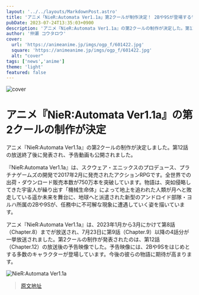 ```yaml
---
layout: '../../layouts/MarkdownPost.astro'
title: 'アニメ「NieR:Automata Ver1.1a」第2クールが制作決定！ 2Bや9Sが登場する予告動画お披露目'
pubDate: 2023-07-24T13:35:03+0900
description: 'アニメ『NieR:Automata Ver1.1a』の第2クールの制作が決定した。第12話の放送終了後に発表となったもので、これに伴い予告動画も公開された。'
author: '仲瀬 コウタロウ'
cover:
  url: 'https://animeanime.jp/imgs/ogp_f/601422.jpg'
  square: 'https://animeanime.jp/imgs/ogp_f/601422.jpg'
  alt: "cover"
tags: ['news','anime']
theme: 'light'
featured: false
---
```


![cover](https://animeanime.jp/imgs/ogp_f/601422.jpg)

# アニメ『NieR:Automata Ver1.1a』の第2クールの制作が決定

アニメ『NieR:Automata Ver1.1a』の第2クールの制作が決定しました。第12話の放送終了後に発表され、予告動画も公開されました。

『NieR:Automata Ver1.1a』は、スクウェア・エニックスのプロデュース、プラチナゲームズの開発で2017年2月に発売されたアクションRPGです。全世界での出荷・ダウンロード販売本数が750万本を突破しています。物語は、突如侵略してきた宇宙人が繰り出す「機械生命体」によって地上を追われた人類が月へと敗走している遥か未来を舞台に、地球へと派遣された新型のアンドロイド部隊・ヨルハ所属の2Bや9Sが、任務中に不可解な現象に遭遇していく姿を描いています。

アニメ『NieR:Automata Ver1.1a』は、2023年1月から3月にかけて第8話（Chapter.8）までが放送され、7月23日に第9話（Chapter.9）以降の4話分が一挙放送されました。第2クールの制作が発表されたのは、第12話（Chapter.12）の放送後の予告映像でした。予告映像には、2Bや9Sをはじめとする多数のキャラクターが登場しています。今後の彼らの物語に期待が高まります。

![NieR:Automata Ver1.1a](https://www.youtube.com/embed/qvKp-2KLSa8?rel=0)

>[原文地址](https://animeanime.jp/article/2023/07/24/78790.html)  